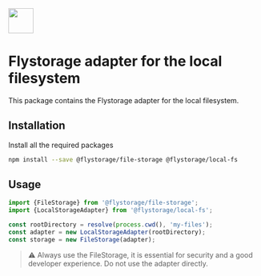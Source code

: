 <img src="https://raw.githubusercontent.com/duna-oss/flystorage/main/flystorage.svg" width="50px" height="50px" />

# Flystorage adapter for the local filesystem

This package contains the Flystorage adapter for the local filesystem.

## Installation

Install all the required packages

```bash
npm install --save @flystorage/file-storage @flystorage/local-fs
```

## Usage

```typescript
import {FileStorage} from '@flystorage/file-storage';
import {LocalStorageAdapter} from '@flystorage/local-fs';

const rootDirectory = resolve(process.cwd(), 'my-files');
const adapter = new LocalStorageAdapter(rootDirectory);
const storage = new FileStorage(adapter);
```

> ⚠️ Always use the FileStorage, it is essential for security and a good developer
> experience. Do not use the adapter directly.

